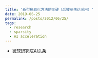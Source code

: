 ```yaml
---
title: '新型稀疏化方法的突破（后被英伟达采用）'
date: 2019-06-25
permalink: /posts/2012/06/25/
tags:
  - research
  - sparsity
  - AI acceleration
---
```


* [微软研究院AI头条](https://www.jiqizhixin.com/articles/2019-06-25-18)